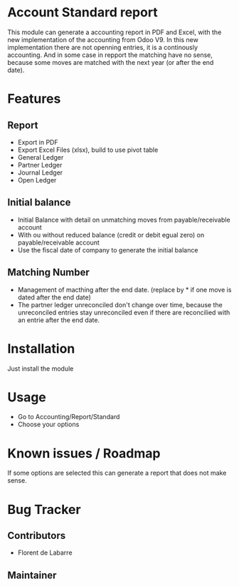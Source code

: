 Account Standard report
=======================
This module can generate a accounting report in PDF and Excel, with the new implementation of the accounting from Odoo V9.
In this new implementation there are not openning entries, it is a continously  accounting. And in some case in repport
the matching have no sense, because some moves are matched with the next year (or after the end date).

Features
========
Report
------
* Export in PDF
* Export Excel Files (xlsx), build to use pivot table
* General Ledger
* Partner Ledger
* Journal Ledger
* Open Ledger

Initial balance
---------------
* Initial Balance with detail on unmatching moves from payable/receivable account
* With ou without reduced balance (credit or debit egual zero) on payable/receivable account
* Use the fiscal date of company to generate the initial balance

Matching Number
---------------
* Management of macthing after the end date. (replace by * if one move is dated after the end date)
* The partner ledger unreconciled don't change over time, because the unreconciled entries stay unreconciled even if there are reconcilied with an entrie after the end date.

Installation
============
Just install the module

Usage
=====
* Go to Accounting/Report/Standard
* Choose your options

Known issues / Roadmap
======================
If some options are selected this can generate a report that does not make sense.

Bug Tracker
===========

Contributors
------------
* Florent de Labarre

Maintainer
----------
